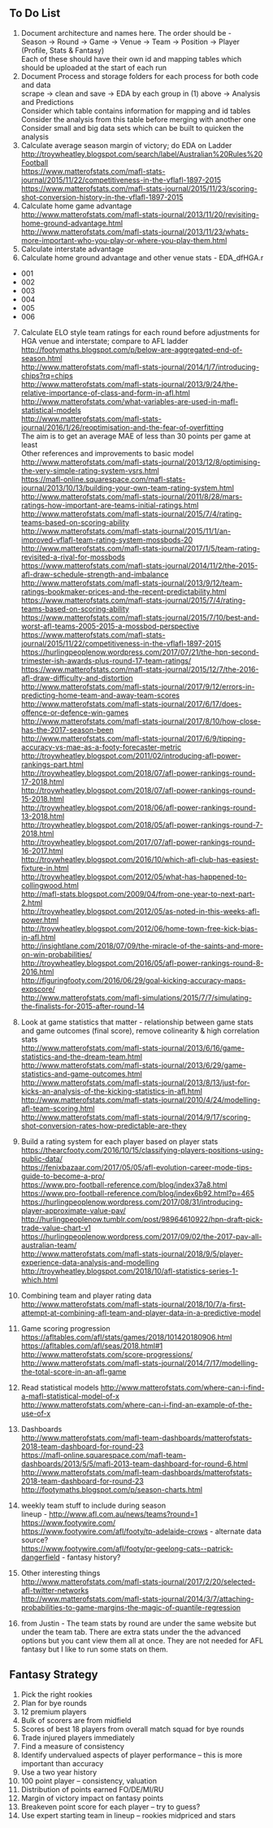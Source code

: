 ## To Do List  
1. Document architecture and names here.  The order should be  -  
Season -> Round -> Game -> Venue -> Team -> Position -> Player (Profile, Stats & Fantasy)   
Each of these should have their own id and mapping tables which should be uploaded at the start of each run   
2. Document Process and storage folders for each process for both code and data     
scrape -> clean and save -> EDA by each group in (1) above -> Analysis and Predictions    
Consider which table contains information for mapping and id tables  
Consider the analysis from this table before merging with another one  
Consider small and big data sets which can be built to quicken the analysis  
3. Calculate average season margin of victory; do EDA on Ladder  
http://troywheatley.blogspot.com/search/label/Australian%20Rules%20Football  
https://www.matterofstats.com/mafl-stats-journal/2015/11/22/competitiveness-in-the-vflafl-1897-2015  
https://www.matterofstats.com/mafl-stats-journal/2015/11/23/scoring-shot-conversion-history-in-the-vflafl-1897-2015  
4. Calculate home game advantage  
http://www.matterofstats.com/mafl-stats-journal/2013/11/20/revisiting-home-ground-advantage.html  
http://www.matterofstats.com/mafl-stats-journal/2013/11/23/whats-more-important-who-you-play-or-where-you-play-them.html  
5. Calculate interstate advantage  
6. Calculate home ground advantage and other venue stats  - EDA_dfHGA.r  
- 001
- 002
- 003
- 004
- 005
- 006
7. Calculate ELO style team ratings for each round before adjustments for HGA venue and interstate; compare to AFL ladder    
http://footymaths.blogspot.com/p/below-are-aggregated-end-of-season.html  
http://www.matterofstats.com/mafl-stats-journal/2014/1/7/introducing-chips?rq=chips  
http://www.matterofstats.com/mafl-stats-journal/2013/9/24/the-relative-importance-of-class-and-form-in-afl.html  
http://www.matterofstats.com/what-variables-are-used-in-mafl-statistical-models  
http://www.matterofstats.com/mafl-stats-journal/2016/1/26/reoptimisation-and-the-fear-of-overfitting  
The aim is to get an average MAE of less than 30 points per game at least    
Other references and improvements to basic model  
http://www.matterofstats.com/mafl-stats-journal/2013/12/8/optimising-the-very-simple-rating-system-vsrs.html  
https://mafl-online.squarespace.com/mafl-stats-journal/2013/10/13/building-your-own-team-rating-system.html  
http://www.matterofstats.com/mafl-stats-journal/2011/8/28/mars-ratings-how-important-are-teams-initial-ratings.html   
http://www.matterofstats.com/mafl-stats-journal/2015/7/4/rating-teams-based-on-scoring-ability  
http://www.matterofstats.com/mafl-stats-journal/2015/11/1/an-improved-vflafl-team-rating-system-mossbods-20  
http://www.matterofstats.com/mafl-stats-journal/2017/1/5/team-rating-revisited-a-rival-for-mossbods  
https://www.matterofstats.com/mafl-stats-journal/2014/11/2/the-2015-afl-draw-schedule-strength-and-imbalance  
http://www.matterofstats.com/mafl-stats-journal/2013/9/12/team-ratings-bookmaker-prices-and-the-recent-predictability.html  
https://www.matterofstats.com/mafl-stats-journal/2015/7/4/rating-teams-based-on-scoring-ability  
https://www.matterofstats.com/mafl-stats-journal/2015/7/10/best-and-worst-afl-teams-2005-2015-a-mossbod-perspective  
https://www.matterofstats.com/mafl-stats-journal/2015/11/22/competitiveness-in-the-vflafl-1897-2015  
https://hurlingpeoplenow.wordpress.com/2017/07/21/the-hpn-second-trimester-ish-awards-plus-round-17-team-ratings/  
https://www.matterofstats.com/mafl-stats-journal/2015/12/7/the-2016-afl-draw-difficulty-and-distortion  
http://www.matterofstats.com/mafl-stats-journal/2017/9/12/errors-in-predicting-home-team-and-away-team-scores  
http://www.matterofstats.com/mafl-stats-journal/2017/6/17/does-offence-or-defence-win-games  
http://www.matterofstats.com/mafl-stats-journal/2017/8/10/how-close-has-the-2017-season-been  
http://www.matterofstats.com/mafl-stats-journal/2017/6/9/tipping-accuracy-vs-mae-as-a-footy-forecaster-metric  
http://troywheatley.blogspot.com/2011/02/introducing-afl-power-rankings-part.html  
http://troywheatley.blogspot.com/2018/07/afl-power-rankings-round-17-2018.html  
http://troywheatley.blogspot.com/2018/07/afl-power-rankings-round-15-2018.html  
http://troywheatley.blogspot.com/2018/06/afl-power-rankings-round-13-2018.html  
http://troywheatley.blogspot.com/2018/05/afl-power-rankings-round-7-2018.html  
http://troywheatley.blogspot.com/2017/07/afl-power-rankings-round-16-2017.html  
http://troywheatley.blogspot.com/2016/10/which-afl-club-has-easiest-fixture-in.html  
http://troywheatley.blogspot.com/2012/05/what-has-happened-to-collingwood.html  
http://mafl-stats.blogspot.com/2009/04/from-one-year-to-next-part-2.html  
http://troywheatley.blogspot.com/2012/05/as-noted-in-this-weeks-afl-power.html  
http://troywheatley.blogspot.com/2012/06/home-town-free-kick-bias-in-afl.html  
http://insightlane.com/2018/07/09/the-miracle-of-the-saints-and-more-on-win-probabilities/  
http://troywheatley.blogspot.com/2016/05/afl-power-rankings-round-8-2016.html  
http://figuringfooty.com/2016/06/29/goal-kicking-accuracy-maps-expscore/  
http://www.matterofstats.com/mafl-simulations/2015/7/7/simulating-the-finalists-for-2015-after-round-14  
8. Look at game statistics that matter - relationship between game stats and game outcomes (final score), remove colinearity & high
correlation stats  
http://www.matterofstats.com/mafl-stats-journal/2013/6/16/game-statistics-and-the-dream-team.html  
http://www.matterofstats.com/mafl-stats-journal/2013/6/29/game-statistics-and-game-outcomes.html  
http://www.matterofstats.com/mafl-stats-journal/2013/8/13/just-for-kicks-an-analysis-of-the-kicking-statistics-in-afl.html    
http://www.matterofstats.com/mafl-stats-journal/2010/4/24/modelling-afl-team-scoring.html  
http://www.matterofstats.com/mafl-stats-journal/2014/9/17/scoring-shot-conversion-rates-how-predictable-are-they  
8. Build a rating system for each player based on player stats  
https://thearcfooty.com/2016/10/15/classifying-players-positions-using-public-data/  
https://fenixbazaar.com/2017/05/05/afl-evolution-career-mode-tips-guide-to-become-a-pro/  
https://www.pro-football-reference.com/blog/index37a8.html  
https://www.pro-football-reference.com/blog/index6b92.html?p=465  
https://hurlingpeoplenow.wordpress.com/2017/08/31/introducing-player-approximate-value-pav/  
http://hurlingpeoplenow.tumblr.com/post/98964610922/hpn-draft-pick-trade-value-chart-v1  
https://hurlingpeoplenow.wordpress.com/2017/09/02/the-2017-pav-all-australian-team/  
http://www.matterofstats.com/mafl-stats-journal/2018/9/5/player-experience-data-analysis-and-modelling  
http://troywheatley.blogspot.com/2018/10/afl-statistics-series-1-which.html  
9. Combining team and player rating data  
http://www.matterofstats.com/mafl-stats-journal/2018/10/7/a-first-attempt-at-combining-afl-team-and-player-data-in-a-predictive-model  
10.  Game scoring progression  
https://afltables.com/afl/stats/games/2018/101420180906.html  
https://afltables.com/afl/seas/2018.html#1  
http://www.matterofstats.com/score-progressions/  
http://www.matterofstats.com/mafl-stats-journal/2014/7/17/modelling-the-total-score-in-an-afl-game  
10. Read statistical models
http://www.matterofstats.com/where-can-i-find-a-mafl-statistical-model-of-x  
http://www.matterofstats.com/where-can-i-find-an-example-of-the-use-of-x  
11. Dashboards  
http://www.matterofstats.com/mafl-team-dashboards/matterofstats-2018-team-dashboard-for-round-23  
https://mafl-online.squarespace.com/mafl-team-dashboards/2013/5/5/mafl-2013-team-dashboard-for-round-6.html  
http://www.matterofstats.com/mafl-team-dashboards/matterofstats-2018-team-dashboard-for-round-23  
http://footymaths.blogspot.com/p/season-charts.html  
12. weekly team stuff to include during season    
lineup - http://www.afl.com.au/news/teams?round=1  
https://www.footywire.com/  
https://www.footywire.com/afl/footy/tp-adelaide-crows  - alternate data source?  
https://www.footywire.com/afl/footy/pr-geelong-cats--patrick-dangerfield  - fantasy history?  
13.  Other interesting things  
http://www.matterofstats.com/mafl-stats-journal/2017/2/20/selected-afl-twitter-networks  
http://www.matterofstats.com/mafl-stats-journal/2014/3/7/attaching-probabilities-to-game-margins-the-magic-of-quantile-regression  

13. from Justin - The team stats by round are under the same website but under the team tab.  There are extra stats under the the advanced options but you cant view them all at once. They are not needed for AFL fantasy but I like to run some stats on them.

## Fantasy Strategy  
1. Pick the right rookies  
2. Plan for bye rounds  
3. 12 premium players  
4. Bulk of scorers are from midfield  
5. Scores of best 18 players from overall match squad for bye rounds  
6. Trade injured players immediately  
7. Find a measure of consistency  
8. Identify undervalued aspects of player performance – this is more important than accuracy  
9. Use a two year history  
10. 100 point player – consistency, valuation  
11. Distribution of points earned FO/DE/MI/RU  
12. Margin of victory impact on fantasy points  
13. Breakeven point score for each player – try to guess?  
14. Use expert starting team in lineup – rookies midpriced and stars  
